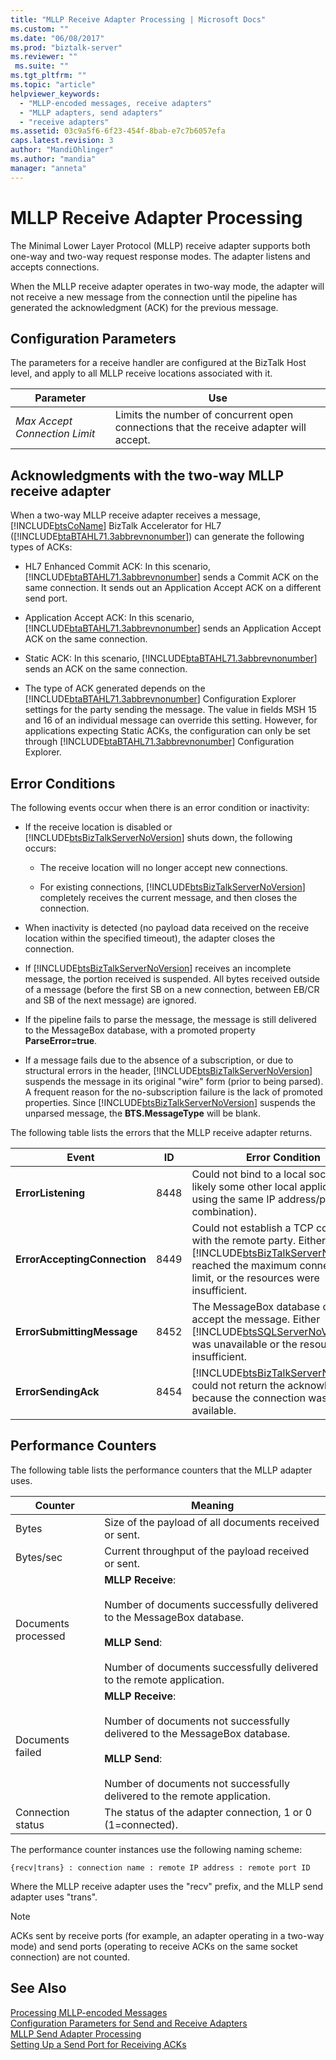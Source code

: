 ```yaml
---
title: "MLLP Receive Adapter Processing | Microsoft Docs"
ms.custom: ""
ms.date: "06/08/2017"
ms.prod: "biztalk-server"
ms.reviewer: ""
 ms.suite: ""
ms.tgt_pltfrm: ""
ms.topic: "article"
helpviewer_keywords: 
  - "MLLP-encoded messages, receive adapters"
  - "MLLP adapters, send adapters"
  - "receive adapters"
ms.assetid: 03c9a5f6-6f23-454f-8bab-e7c7b6057efa
caps.latest.revision: 3
author: "MandiOhlinger"
ms.author: "mandia"
manager: "anneta"
---
```

# MLLP Receive Adapter Processing
The Minimal Lower Layer Protocol (MLLP) receive adapter supports both one-way and two-way request response modes. The adapter listens and accepts connections.  
  
 When the MLLP receive adapter operates in two-way mode, the adapter will not receive a new message from the connection until the pipeline has generated the acknowledgment (ACK) for the previous message.  
  
## Configuration Parameters  
 The parameters for a receive handler are configured at the BizTalk Host level, and apply to all MLLP receive locations associated with it.  
  
|Parameter|Use|  
|---------------|---------|  
|*Max Accept Connection Limit*|Limits the number of concurrent open connections that the receive adapter will accept.|  
  
## Acknowledgments with the two-way MLLP receive adapter  
 When a two-way MLLP receive adapter receives a message, [!INCLUDE[btsCoName](../../includes/btsconame-md.md)] BizTalk Accelerator for HL7 ([!INCLUDE[btaBTAHL71.3abbrevnonumber](../../includes/btabtahl71-3abbrevnonumber-md.md)]) can generate the following types of ACKs:  
  
-   HL7 Enhanced Commit ACK: In this scenario, [!INCLUDE[btaBTAHL71.3abbrevnonumber](../../includes/btabtahl71-3abbrevnonumber-md.md)] sends a Commit ACK on the same connection. It sends out an Application Accept ACK on a different send port.  
  
-   Application Accept ACK: In this scenario, [!INCLUDE[btaBTAHL71.3abbrevnonumber](../../includes/btabtahl71-3abbrevnonumber-md.md)] sends an Application Accept ACK on the same connection.  
  
-   Static ACK: In this scenario, [!INCLUDE[btaBTAHL71.3abbrevnonumber](../../includes/btabtahl71-3abbrevnonumber-md.md)] sends an ACK on the same connection.  
  
-   The type of ACK generated depends on the [!INCLUDE[btaBTAHL71.3abbrevnonumber](../../includes/btabtahl71-3abbrevnonumber-md.md)] Configuration Explorer settings for the party sending the message. The value in fields MSH 15 and 16 of an individual message can override this setting. However, for applications expecting Static ACKs, the configuration can only be set through [!INCLUDE[btaBTAHL71.3abbrevnonumber](../../includes/btabtahl71-3abbrevnonumber-md.md)] Configuration Explorer.  
  
## Error Conditions  
 The following events occur when there is an error condition or inactivity:  
  
-   If the receive location is disabled or [!INCLUDE[btsBizTalkServerNoVersion](../../includes/btsbiztalkservernoversion-md.md)] shuts down, the following occurs:  
  
    -   The receive location will no longer accept new connections.  
  
    -   For existing connections, [!INCLUDE[btsBizTalkServerNoVersion](../../includes/btsbiztalkservernoversion-md.md)] completely receives the current message, and then closes the connection.  
  
-   When inactivity is detected (no payload data received on the receive location within the specified timeout), the adapter closes the connection.  
  
-   If [!INCLUDE[btsBizTalkServerNoVersion](../../includes/btsbiztalkservernoversion-md.md)] receives an incomplete message, the portion received is suspended. All bytes received outside of a message (before the first SB on a new connection, between EB/CR and SB of the next message) are ignored.  
  
-   If the pipeline fails to parse the message, the message is still delivered to the MessageBox database, with a promoted property **ParseError=true**.  
  
-   If a message fails due to the absence of a subscription, or due to structural errors in the header, [!INCLUDE[btsBizTalkServerNoVersion](../../includes/btsbiztalkservernoversion-md.md)] suspends the message in its original "wire" form (prior to being parsed). A frequent reason for the no-subscription failure is the lack of promoted properties. Since [!INCLUDE[btsBizTalkServerNoVersion](../../includes/btsbiztalkservernoversion-md.md)] suspends the unparsed message, the **BTS.MessageType** will be blank.  
  
 The following table lists the errors that the MLLP receive adapter returns.  
  
|Event|ID|Error Condition|  
|-----------|--------|---------------------|  
|**ErrorListening**|8448|Could not bind to a local socket (most likely some other local application is using the same IP address/port ID combination).|  
|**ErrorAcceptingConnection**|8449|Could not establish a TCP connection with the remote party. Either [!INCLUDE[btsBizTalkServerNoVersion](../../includes/btsbiztalkservernoversion-md.md)] reached the maximum connection limit, or the resources were insufficient.|  
|**ErrorSubmittingMessage**|8452|The MessageBox database could not accept the message. Either [!INCLUDE[btsSQLServerNoVersion](../../includes/btssqlservernoversion-md.md)] was unavailable or the resources were insufficient.|  
|**ErrorSendingAck**|8454|[!INCLUDE[btsBizTalkServerNoVersion](../../includes/btsbiztalkservernoversion-md.md)] could not return the acknowledgment because the connection was not available.|  
  
## Performance Counters  
 The following table lists the performance counters that the MLLP adapter uses.  
  
|Counter|Meaning|  
|-------------|-------------|  
|Bytes|Size of the payload of all documents received or sent.|  
|Bytes/sec|Current throughput of the payload received or sent.|  
|Documents processed|**MLLP Receive**:<br /><br /> Number of documents successfully delivered to the MessageBox database.<br /><br /> **MLLP Send**:<br /><br /> Number of documents successfully delivered to the remote application.|  
|Documents failed|**MLLP Receive**:<br /><br /> Number of documents not successfully delivered to the MessageBox database.<br /><br /> **MLLP Send**:<br /><br /> Number of documents not successfully delivered to the remote application.|  
|Connection status|The status of the adapter connection, 1 or 0 (1=connected).|  
  
 The performance counter instances use the following naming scheme:  
  
```  
{recv|trans} : connection name : remote IP address : remote port ID  
```  
  
 Where the MLLP receive adapter uses the "recv" prefix, and the MLLP send adapter uses "trans".  
  
> [!NOTE]
>  ACKs sent by receive ports (for example, an adapter operating in a two-way mode) and send ports (operating to receive ACKs on the same socket connection) are not counted.  
  
## See Also  
 [Processing MLLP-encoded Messages](../../adapters-and-accelerators/accelerator-hl7/processing-mllp-encoded-messages.md)   
 [Configuration Parameters for Send and Receive Adapters](../../adapters-and-accelerators/accelerator-hl7/configuration-parameters-for-send-and-receive-adapters.md)   
 [MLLP Send Adapter Processing](../../adapters-and-accelerators/accelerator-hl7/mllp-send-adapter-processing.md)   
 [Setting Up a Send Port for Receiving ACKs](../../adapters-and-accelerators/accelerator-hl7/setting-up-a-send-port-for-receiving-acks.md)